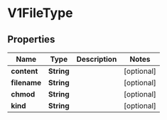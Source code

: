

# V1FileType


## Properties

| Name | Type | Description | Notes |
|------------ | ------------- | ------------- | -------------|
|**content** | **String** |  |  [optional] |
|**filename** | **String** |  |  [optional] |
|**chmod** | **String** |  |  [optional] |
|**kind** | **String** |  |  [optional] |



